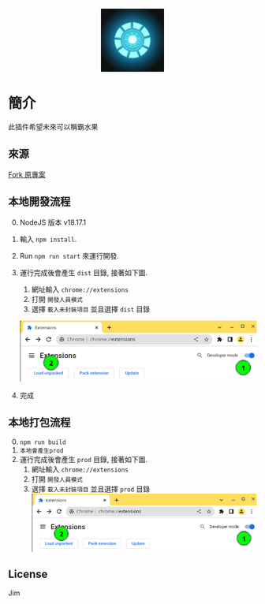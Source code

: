 <div align="center">

![vitaly icon](./public/icon-128.png)

</div>

# 簡介

此插件希望未來可以稱霸水果

## 來源

[Fork 原專案](https://github.com/elwin013/vitaly-extension)

## 本地開發流程

0. NodeJS 版本 v18.17.1
1. 輸入 `npm install`.
2. Run `npm run start` 來運行開發.
3. 運行完成後會產生 `dist` 目錄, 接著如下圖.

   1. 網址輸入 `chrome://extensions`
   2. 打開 `開發人員模式`
   3. 選擇 `載入未封裝項目` 並且選擇 `dist` 目錄

   ![loading unpacked extension](load-unpacked-extension.png)

4. 完成

## 本地打包流程

0. `npm run build`
1. `本地會產生prod`
2. 運行完成後會產生 `prod` 目錄, 接著如下圖.
   1. 網址輸入 `chrome://extensions`
   2. 打開 `開發人員模式`
   3. 選擇 `載入未封裝項目` 並且選擇 `prod` 目錄
      ![loading unpacked extension](load-unpacked-extension.png)

## License

Jim
